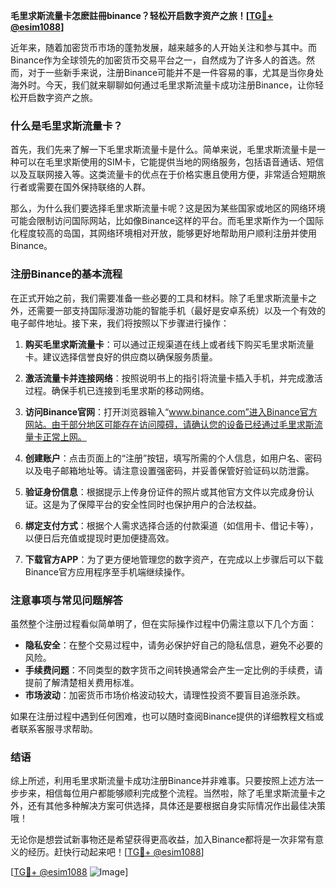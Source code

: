 **毛里求斯流量卡怎麽註冊binance？轻松开启数字资产之旅！[[TG💪+ @esim1088](https://t.me/s/esim1088)]**

近年来，随着加密货币市场的蓬勃发展，越来越多的人开始关注和参与其中。而Binance作为全球领先的加密货币交易平台之一，自然成为了许多人的首选。然而，对于一些新手来说，注册Binance可能并不是一件容易的事，尤其是当你身处海外时。今天，我们就来聊聊如何通过毛里求斯流量卡成功注册Binance，让你轻松开启数字资产之旅。

### 什么是毛里求斯流量卡？

首先，我们先来了解一下毛里求斯流量卡是什么。简单来说，毛里求斯流量卡是一种可以在毛里求斯使用的SIM卡，它能提供当地的网络服务，包括语音通话、短信以及互联网接入等。这类流量卡的优点在于价格实惠且使用方便，非常适合短期旅行者或需要在国外保持联络的人群。

那么，为什么我们要选择毛里求斯流量卡呢？这是因为某些国家或地区的网络环境可能会限制访问国际网站，比如像Binance这样的平台。而毛里求斯作为一个国际化程度较高的岛国，其网络环境相对开放，能够更好地帮助用户顺利注册并使用Binance。

### 注册Binance的基本流程

在正式开始之前，我们需要准备一些必要的工具和材料。除了毛里求斯流量卡之外，还需要一部支持国际漫游功能的智能手机（最好是安卓系统）以及一个有效的电子邮件地址。接下来，我们将按照以下步骤进行操作：

1. **购买毛里求斯流量卡**：可以通过正规渠道在线上或者线下购买毛里求斯流量卡。建议选择信誉良好的供应商以确保服务质量。
   
2. **激活流量卡并连接网络**：按照说明书上的指引将流量卡插入手机，并完成激活过程。确保手机已连接到毛里求斯的移动网络。

3. **访问Binance官网**：打开浏览器输入“www.binance.com”进入Binance官方网站。由于部分地区可能存在访问障碍，请确认您的设备已经通过毛里求斯流量卡正常上网。

4. **创建账户**：点击页面上的“注册”按钮，填写所需的个人信息，如用户名、密码以及电子邮箱地址等。请注意设置强密码，并妥善保管好验证码以防泄露。

5. **验证身份信息**：根据提示上传身份证件的照片或其他官方文件以完成身份认证。这是为了保障平台的安全性同时也保护用户的合法权益。

6. **绑定支付方式**：根据个人需求选择合适的付款渠道（如信用卡、借记卡等），以便日后充值或提现时更加便捷高效。

7. **下载官方APP**：为了更方便地管理您的数字资产，在完成以上步骤后可以下载Binance官方应用程序至手机端继续操作。

### 注意事项与常见问题解答

虽然整个注册过程看似简单明了，但在实际操作过程中仍需注意以下几个方面：

- **隐私安全**：在整个交易过程中，请务必保护好自己的隐私信息，避免不必要的风险。
- **手续费问题**：不同类型的数字货币之间转换通常会产生一定比例的手续费，请提前了解清楚相关费用标准。
- **市场波动**：加密货币市场价格波动较大，请理性投资不要盲目追涨杀跌。

如果在注册过程中遇到任何困难，也可以随时查阅Binance提供的详细教程文档或者联系客服寻求帮助。

### 结语

综上所述，利用毛里求斯流量卡成功注册Binance并非难事。只要按照上述方法一步步来，相信每位用户都能够顺利完成整个流程。当然啦，除了毛里求斯流量卡之外，还有其他多种解决方案可供选择，具体还是要根据自身实际情况作出最佳决策哦！

无论你是想尝试新事物还是希望获得更高收益，加入Binance都将是一次非常有意义的经历。赶快行动起来吧！[[TG💪+ @esim1088](https://t.me/s/esim1088)]

[[TG💪+ @esim1088](https://t.me/s/esim1088) ![Image](https://i.postimg.cc/4NQfJmqS/Snipaste-2025-05-13-00-14-12.png)]